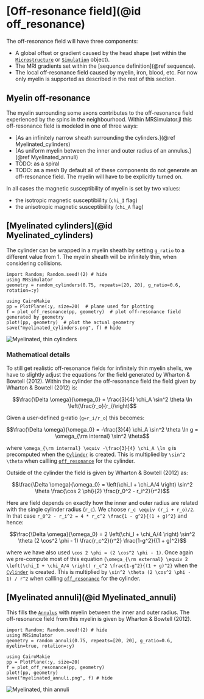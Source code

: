 # [Off-resonance field](@id off_resonance)
The off-resonance field will have three components:
- A global offset or gradient caused by the head shape (set within the [`Microstructure`](@ref) or [`Simulation`](@ref) object).
- The MRI gradients set within the [sequence definition](@ref sequence).
- The local off-resonance field caused by myelin, iron, blood, etc. For now only myelin is supported as described in the rest of this section.

## Myelin off-resonance
The myelin surrounding some axons contributes to the off-resonance field experienced by the spins in the neighbourhood.
Within MRSimulator.jl this off-resonance field is modeled in one of three ways:
- [As an infinitely narrow sheath surrounding the cylinders.](@ref Myelinated_cylinders)
- [As uniform myelin between the inner and outer radius of an annulus.](@ref Myelinated_annuli)
- TODO: as a spiral
- TODO: as a mesh
By default all of these components do not generate an off-resonance field.
The myelin will have to be explicitly turned on.

In all cases the magnetic susceptibility of myelin is set by two values:
- the isotropic magnetic susceptibiility (`chi_I` flag)
- the anisotropic magnetic susceptibiility (`chi_A` flag)
## [Myelinated cylinders](@id Myelinated_cylinders)
The cylinder can be wrapped in a myelin sheath by setting `g_ratio` to a different value from 1.
The myelin sheath will be infinitely thin, when considering collisions.

```@example
import Random; Random.seed!(2) # hide
using MRSimulator
geometry = random_cylinders(0.75, repeats=[20, 20], g_ratio=0.6, rotation=:y)

using CairoMakie
pp = PlotPlane(:y, size=20)  # plane used for plotting
f = plot_off_resonance(pp, geometry)  # plot off-resonance field generated by geometry
plot!(pp, geometry)  # plot the actual geometry
save("myelinated_cylinders.png", f) # hide
```  

![Myelinated, thin cylinders](myelinated_cylinders.png)

### Mathematical details
To still get realistic off-resonance fields for infinitely thin myelin shells, we have to slightly adjust the equations for the field generated by Wharton & Bowtell (2012).
 Within the cylinder the off-resonance field the field given by Wharton & Bowtell (2012) is:
```math
\frac{\Delta \omega}{\omega_0} = \frac{3}{4} \chi_A \sin^2 \theta \ln \left(\frac{r_o}{r_i}\right)
```
Given a user-defined g-ratio (``g=r_i/r_o``) this becomes:
```math
\frac{\Delta \omega}{\omega_0} = -\frac{3}{4} \chi_A \sin^2 \theta \ln g = \omega_{\rm internal} \sin^2 \theta
```
where ``\omega_{\rm internal} \equiv -\frac{3}{4} \chi_A \ln g`` is precomputed when the [`Cylinder`](@ref) is created.
This is multiplied by ``\sin^2 \theta`` when callling [`off_resonance`](@ref) for the cylinder.

Outside of the cylinder the field is given by Wharton & Bowtell (2012) as:
```math
\frac{\Delta \omega}{\omega_0} = \left(\chi_I + \chi_A/4 \right) \sin^2 \theta \frac{\cos 2 \phi}{2} \frac{r_0^2 - r_i^2}{r^2}
```
Here are field depends on exactly how the inner and outer radius are related with the single cylinder radius (``r_c``).
We choose ``r_c \equiv (r_i + r_o)/2``. In that case ``r_0^2 - r_i^2 = 4 * r_c^2 \frac{1 - g^2}{(1 + g)^2}`` and hence:
```math
\frac{\Delta \omega}{\omega_0} = 2 \left(\chi_I + \chi_A/4 \right) \sin^2 \theta (2 \cos^2 \phi - 1) \frac{r_c^2}{r^2} \frac{1-g^2}{(1 + g)^2}
```
where we have also used ``\cos 2 \phi = (2 \cos^2 \phi - 1)``.
Once again we pre-compute most of this equation (``\omega_{\rm external} \equiv 2 \left(\chi_I + \chi_A/4 \right) r_c^2 \frac{1-g^2}{(1 + g)^2}`` when the [`Cylinder`](@ref) is created.
This is multiplied by ``\sin^2 \theta (2 \cos^2 \phi - 1) / r^2`` when callling [`off_resonance`](@ref) for the cylinder.

## [Myelinated annuli](@id Myelinated_annuli)
This fills the [`Annulus`](@ref) with myelin between the inner and outer radius.
The off-resonance field from this myelin is given by Wharton & Bowtell (2012).

```@example
import Random; Random.seed!(2) # hide
using MRSimulator
geometry = random_annuli(0.75, repeats=[20, 20], g_ratio=0.6, myelin=true, rotation=:y)

using CairoMakie
pp = PlotPlane(:y, size=20)
f = plot_off_resonance(pp, geometry)
plot!(pp, geometry)
save("myelinated_annuli.png", f) # hide
```  

![Myelinated, thin annuli](myelinated_annuli.png)